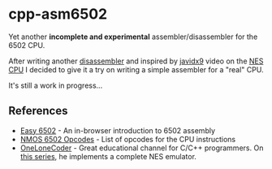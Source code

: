 # cpp-asm6502

Yet another **incomplete and experimental** assembler/disassembler for the 6502 CPU.

After writing another [disassembler](https://github.com/feliposz/ruby-dis6502) and inspired by [javidx9](https://www.youtube.com/channel/UC-yuWVUplUJZvieEligKBkA) video on the [NES CPU](https://www.youtube.com/watch?v=8XmxKPJDGU0) I decided to give it a try on writing a simple assembler for a "real" CPU.

It's still a work in progress...

## References

- [Easy 6502](https://skilldrick.github.io/easy6502/) - An in-browser introduction to 6502 assembly
- [NMOS 6502 Opcodes](http://www.6502.org/tutorials/6502opcodes.html) - List of opcodes for the CPU instructions
- [OneLoneCoder](https://www.youtube.com/channel/UC-yuWVUplUJZvieEligKBkA) - Great educational channel for C/C++ programmers. On [this series](https://www.youtube.com/playlist?list=PLrOv9FMX8xJHqMvSGB_9G9nZZ_4IgteYf), he implements a complete NES emulator.
